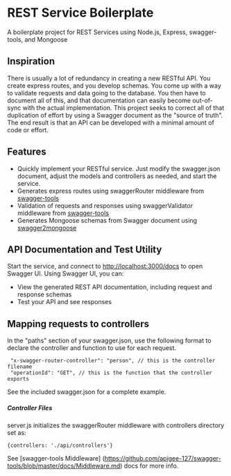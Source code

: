 # REST Service Boilerplate

A boilerplate project for REST Services using Node.js, Express, swagger-tools, and Mongoose

## Inspiration

There is usually a lot of redundancy in creating a new RESTful API. You create express routes, and you develop schemas. You come up with a way to validate requests and data going to the database. You then have to document all of this, and that documentation can easily become out-of-sync with the actual implementation. This project seeks to correct all of that duplication of effort by using a Swagger document as the "source of truth". The end result is that an API can be developed with a minimal amount of code or effort.

## Features

- Quickly implement your RESTful service. Just modify the swagger.json document, adjust the models and controllers as needed, and start the service.
- Generates express routes using swaggerRouter middleware from [swagger-tools](https://github.com/apigee-127/swagger-tools)
- Validation of requests and responses using swaggerValidator middleware from [swagger-tools](https://github.com/apigee-127/swagger-tools)
- Generates Mongoose schemas from Swagger document using [swagger2mongoose](https://github.com/niahmiah/swagger2mongoose)


## API Documentation and Test Utility

Start the service, and connect to [http://localhost:3000/docs](http://localhost:3000/docs) to open Swagger UI.
Using Swagger UI, you can:
- View the generated REST API documentation, including request and response schemas
- Test your API and see responses

## Mapping requests to controllers

In the "paths" section of your swagger.json, use the following format to declare the controller and function to use for each request.

```
 "x-swagger-router-controller": "person", // this is the controller filename
 "operationId": "GET", // this is the function that the controller exports
```

See the included swagger.json for a complete example.

##### Controller Files

server.js initializes the swaggerRouter middleware with controllers directory set as:
```
{controllers: './api/controllers'}
```

See [swagger-tools Middleware] (https://github.com/apigee-127/swagger-tools/blob/master/docs/Middleware.md) docs for more info.
